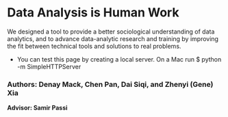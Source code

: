 # Data Analysis is Human Work

We designed a tool to provide a better sociological understanding of data analytics, and to advance data-analytic research and training by improving the fit between technical tools and solutions to real problems.

- You can test this page by creating a local server. On a Mac run $ python -m SimpleHTTPServer

### Authors: Denay Mack, Chen Pan, Dai Siqi, and Zhenyi (Gene) Xia
**Advisor: Samir Passi**

